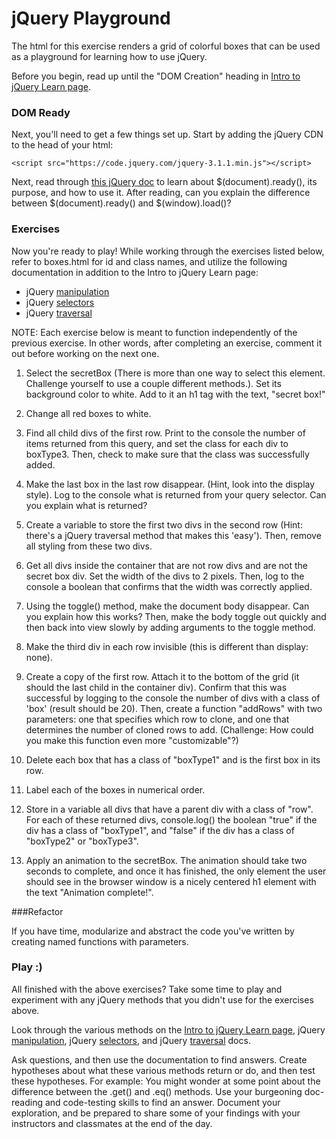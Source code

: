 # jQuery Playground

The html for this exercise renders a grid of colorful boxes that can be used as a playground for learning how to use jQuery.

Before you begin, read up until the "DOM Creation" heading in [Intro to jQuery Learn page](https://learn.galvanize.com/content/gSchool/browser-dom-curriculum/master/jQuery/README.md).

### DOM Ready

Next, you'll need to get a few things set up. Start by adding the jQuery CDN to the head of your html:
```
<script src="https://code.jquery.com/jquery-3.1.1.min.js"></script>
```

Next, read through [this jQuery doc](https://learn.jquery.com/using-jquery-core/document-ready/) to learn about $(document).ready(), its purpose, and how to use it. After reading, can you explain the difference between $(document).ready() and $(window).load()?

### Exercises

Now you're ready to play! While working through the exercises listed below, refer to boxes.html for id and class names, and utilize the following documentation in addition to the Intro to jQuery Learn page:
  * jQuery [manipulation](http://api.jquery.com/category/manipulation/)
  * jQuery  [selectors](http://api.jquery.com/category/selectors/)
  * jQuery [traversal](http://api.jquery.com/category/traversing/)

NOTE: Each exercise below is meant to function independently of the previous exercise. In other words, after completing an exercise, comment it out before working on the next one.

1. Select the secretBox (There is more than one way to select this element. Challenge yourself to use a couple different methods.). Set its background color to white.  Add to it an h1 tag with the text, "secret box!"

2. Change all red boxes to white.

3. Find all child divs of the first row. Print to the console the number of items returned from this query, and set the class for each div to boxType3. Then, check to make sure that the class was successfully added.

4. Make the last box in the last row disappear. (Hint, look into the display style). Log to the console what is returned from your query selector. Can you explain what is returned?

5. Create a variable to store the first two divs in the second row (Hint: there's a jQuery traversal method that makes this 'easy'). Then, remove all styling from these two divs.

6. Get all divs inside the container that are not row divs and are not the secret box div.  Set the width of the divs to 2 pixels. Then, log to the console a boolean that confirms that the width was correctly applied.

7. Using the toggle() method, make the document body disappear. Can you explain how this works? Then, make the body toggle out quickly and then back into view slowly by adding arguments to the toggle method.

8. Make the third div in each row invisible (this is different than display: none).

9. Create a copy of the first row. Attach it to the bottom of the grid (it should the last child in the container div). Confirm that this was successful by logging to the console the number of divs with a class of 'box' (result should be 20). Then, create a function "addRows" with two parameters: one that specifies which row to clone, and one that determines the number of cloned rows to add. (Challenge: How could you make this function even more "customizable"?)

10. Delete each box that has a class of "boxType1" and is the first box in its row.

11. Label each of the boxes in numerical order.

12. Store in a variable all divs that have a parent div with a class of "row". For each of these returned divs, console.log() the boolean "true" if the div has a class of "boxType1", and "false" if the div has a class of "boxType2" or "boxType3".

13. Apply an animation to the secretBox. The animation should take two seconds to complete, and once it has finished, the only element the user should see in the browser window is a nicely centered h1 element with the text "Animation complete!".

###Refactor

If you have time, modularize and abstract the code you've written by creating named functions with parameters.

### Play :)

All finished with the above exercises? Take some time to play and experiment with any jQuery methods that you didn't use for the exercises above.

Look through the various methods on the [Intro to jQuery Learn page](https://learn.galvanize.com/content/gSchool/browser-dom-curriculum/master/jQuery/README.md), jQuery [manipulation](http://api.jquery.com/category/manipulation/), jQuery  [selectors](http://api.jquery.com/category/selectors/), and jQuery [traversal](http://api.jquery.com/category/traversing/) docs.

Ask questions, and then use the documentation to find answers. Create hypotheses about what these various methods return or do, and then test these hypotheses. For example: You might wonder at some point about the difference between the .get() and .eq() methods. Use your burgeoning doc-reading and code-testing skills to find an answer. Document your exploration, and be prepared to share some of your findings with your instructors and classmates at the end of the day.
